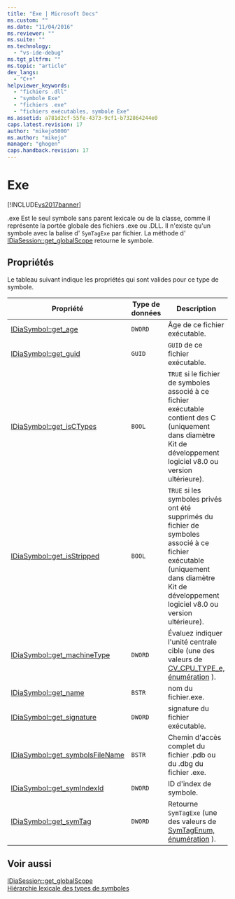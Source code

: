 ```yaml
---
title: "Exe | Microsoft Docs"
ms.custom: ""
ms.date: "11/04/2016"
ms.reviewer: ""
ms.suite: ""
ms.technology: 
  - "vs-ide-debug"
ms.tgt_pltfrm: ""
ms.topic: "article"
dev_langs: 
  - "C++"
helpviewer_keywords: 
  - "fichiers .dll"
  - "symbole Exe"
  - "fichiers .exe"
  - "fichiers exécutables, symbole Exe"
ms.assetid: a781d2cf-55fe-4373-9cf1-b732864244e0
caps.latest.revision: 17
author: "mikejo5000"
ms.author: "mikejo"
manager: "ghogen"
caps.handback.revision: 17
---
```

# Exe
[!INCLUDE[vs2017banner](../../code-quality/includes/vs2017banner.md)]

.exe Est le seul symbole sans parent lexicale ou de la classe, comme il représente la portée globale des fichiers .exe ou .DLL.  Il n'existe qu'un symbole avec la balise d' `SymTagExe` par fichier.  La méthode d' [IDiaSession::get\_globalScope](../Topic/IDiaSession::get_globalScope.md) retourne le symbole.  
  
## Propriétés  
 Le tableau suivant indique les propriétés qui sont valides pour ce type de symbole.  
  
|Propriété|Type de données|Description|  
|---------------|---------------------|-----------------|  
|[IDiaSymbol::get\_age](../../debugger/debug-interface-access/idiasymbol-get-age.md)|`DWORD`|Âge de ce fichier exécutable.|  
|[IDiaSymbol::get\_guid](../../debugger/debug-interface-access/idiasymbol-get-guid.md)|`GUID`|`GUID` de ce fichier exécutable.|  
|[IDiaSymbol::get\_isCTypes](../../debugger/debug-interface-access/idiasymbol-get-isctypes.md)|`BOOL`|`TRUE` si le fichier de symboles associé à ce fichier exécutable contient des C \(uniquement dans diamètre Kit de développement logiciel v8.0 ou version ultérieure\).|  
|[IDiaSymbol::get\_isStripped](../../debugger/debug-interface-access/idiasymbol-get-isstripped.md)|`BOOL`|`TRUE` si les symboles privés ont été supprimés du fichier de symboles associé à ce fichier exécutable \(uniquement dans diamètre Kit de développement logiciel v8.0 ou version ultérieure\).|  
|[IDiaSymbol::get\_machineType](../../debugger/debug-interface-access/idiasymbol-get-machinetype.md)|`DWORD`|Évaluez indiquer l'unité centrale cible \(une des valeurs de [CV\_CPU\_TYPE\_e, énumération](../../debugger/debug-interface-access/cv-cpu-type-e.md) \).|  
|[IDiaSymbol::get\_name](../Topic/IDiaSymbol::get_name.md)|`BSTR`|nom du fichier.exe.|  
|[IDiaSymbol::get\_signature](../../debugger/debug-interface-access/idiasymbol-get-signature.md)|`DWORD`|signature du fichier exécutable.|  
|[IDiaSymbol::get\_symbolsFileName](../Topic/IDiaSymbol::get_symbolsFileName.md)|`BSTR`|Chemin d'accès complet du fichier .pdb ou du .dbg du fichier .exe.|  
|[IDiaSymbol::get\_symIndexId](../../debugger/debug-interface-access/idiasymbol-get-symindexid.md)|`DWORD`|ID d'index de symbole.|  
|[IDiaSymbol::get\_symTag](../Topic/IDiaSymbol::get_symTag.md)|`DWORD`|Retourne `SymTagExe` \(une des valeurs de [SymTagEnum, énumération](../../debugger/debug-interface-access/symtagenum.md) \).|  
  
## Voir aussi  
 [IDiaSession::get\_globalScope](../Topic/IDiaSession::get_globalScope.md)   
 [Hiérarchie lexicale des types de symboles](../../debugger/debug-interface-access/lexical-hierarchy-of-symbol-types.md)